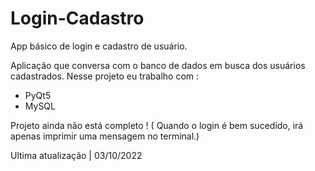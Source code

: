 # Login-Cadastro
App básico de login e cadastro de usuário. 

Aplicação que conversa com o banco de dados em busca dos usuários cadastrados.
Nesse projeto eu trabalho com :
* PyQt5
* MySQL 

Projeto ainda não está completo ! ( Quando o login é bem sucedido, irá apenas imprimir uma mensagem no terminal.)

Ultima atualização | 03/10/2022
